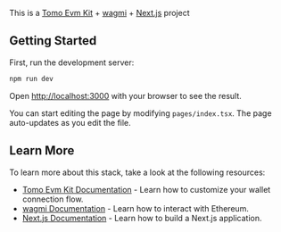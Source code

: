 This is a [Tomo Evm Kit](https://docs.tomo.inc/tomo-sdk/tomoevmkit) + [wagmi](https://wagmi.sh) + [Next.js](https://nextjs.org/) project 

## Getting Started

First, run the development server:

```bash
npm run dev
```

Open [http://localhost:3000](http://localhost:3000) with your browser to see the result.

You can start editing the page by modifying `pages/index.tsx`. The page auto-updates as you edit the file.

## Learn More

To learn more about this stack, take a look at the following resources:

- [Tomo Evm Kit Documentation](https://docs.tomo.inc/tomo-sdk/tomoevmkit) - Learn how to customize your wallet connection flow.
- [wagmi Documentation](https://wagmi.sh) - Learn how to interact with Ethereum.
- [Next.js Documentation](https://nextjs.org/docs) - Learn how to build a Next.js application.

